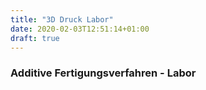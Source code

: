 ```yaml
---
title: "3D Druck Labor"
date: 2020-02-03T12:51:14+01:00
draft: true
---
```


### Additive Fertigungsverfahren - Labor
